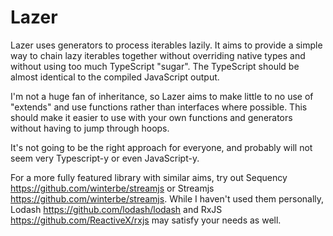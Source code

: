 # Lazer

Lazer uses generators to process iterables lazily. It aims to provide a simple way to chain lazy iterables together without overriding native types and without using too much TypeScript "sugar". The TypeScript should be almost identical to the compiled JavaScript output.

I'm not a huge fan of inheritance, so Lazer aims to make little to no use of "extends" and use functions rather than interfaces where possible. This should make it easier to use with your own functions and generators without having to jump through hoops.

It's not going to be the right approach for everyone, and probably will not seem very Typescript-y or even JavaScript-y.

For a more fully featured library with similar aims, try out Sequency https://github.com/winterbe/streamjs or Streamjs https://github.com/winterbe/streamjs. While I haven't used them personally, Lodash https://github.com/lodash/lodash and RxJS https://github.com/ReactiveX/rxjs may satisfy your needs as well.
